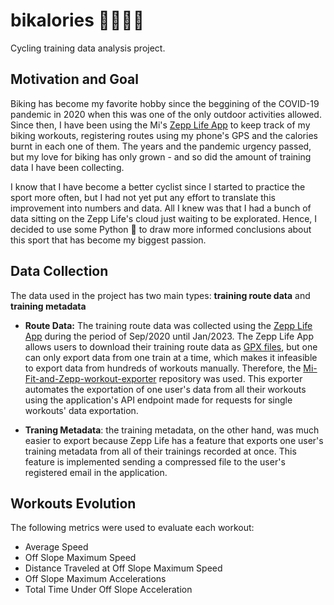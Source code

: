 # bikalories 🚴🏿‍♂️🔥
Cycling training data analysis project.

## Motivation and Goal
Biking has become my favorite hobby since the beggining of the COVID-19 pandemic in 2020 when this was one of the only outdoor activities allowed. Since then, I have been using the Mi's [Zepp Life App](https://play.google.com/store/apps/details?id=com.xiaomi.hm.health&hl=pt_BR&gl=US&pli=1) to keep track of my biking workouts, registering routes using my phone's GPS and the calories burnt in each one of them. The years and the pandemic urgency passed, but my love for biking has only grown - and so did the amount of training data I have been collecting.

I know that I have become a better cyclist since I started to practice the sport more often, but I had not yet put any effort to translate this improvement into numbers and data. All I knew was that I had a bunch of data sitting on the Zepp Life's cloud just waiting to be explorated. Hence, I decided to use some Python 🐍 to draw more informed conclusions about this sport that has become my biggest passion.

## Data Collection
The data used in the project has two main types: **training route data** and **training metadata**

* **Route Data:** The training route data was collected using the [Zepp Life App](https://play.google.com/store/apps/details?id=com.xiaomi.hm.health&hl=pt_BR&gl=US&pli=1) during the period of Sep/2020 until Jan/2023. The Zepp Life App allows users to download their training route data as [GPX files](https://pt.wikipedia.org/wiki/GPX), but one can only export data from one train at a time, which makes it infeasible to export data from hundreds of workouts manually. Therefore, the [Mi-Fit-and-Zepp-workout-exporter](https://github.com/rolandsz/Mi-Fit-and-Zepp-workout-exporter) repository was used. This exporter automates the exportation of one user's data from all their workouts using the application's API endpoint made for requests for single workouts' data exportation.

* **Traning Metadata**: the training metadata, on the other hand, was much easier to export because Zepp Life has a feature that exports one user's training metadata from all of their trainings recorded at once. This feature is implemented sending a compressed file to the user's registered email in the application.

## Workouts Evolution
The following metrics were used to evaluate each workout:
* Average Speed
* Off Slope Maximum Speed
* Distance Traveled at Off Slope Maximum Speed
* Off Slope Maximum Accelerations
* Total Time Under Off Slope Acceleration
